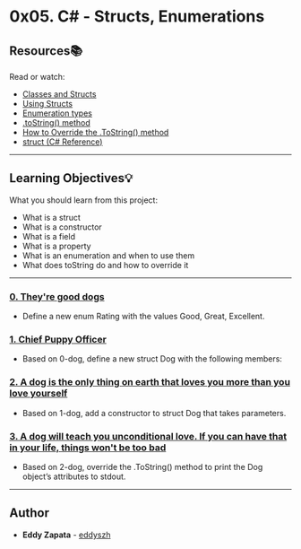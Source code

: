 # 0x05. C# - Structs, Enumerations

## Resources:books:
Read or watch:
* [Classes and Structs](https://intranet.hbtn.io/rltoken/FDIIpauN5hr80SFnvT0cog)
* [Using Structs](https://intranet.hbtn.io/rltoken/X4zrzeNakjelRNj5teH1Pw)
* [Enumeration types](https://intranet.hbtn.io/rltoken/7pBdsPzJfXMlEkNklpC3jA)
* [.toString() method](https://intranet.hbtn.io/rltoken/fwQp-D7JRiEVWeaNLIq2PA)
* [How to Override the .ToString() method](https://intranet.hbtn.io/rltoken/tEvK3TfRA8tySoUckHR8FA)
* [struct (C# Reference)](https://intranet.hbtn.io/rltoken/X4zrzeNakjelRNj5teH1Pw)

---
## Learning Objectives:bulb:
What you should learn from this project:

* What is a struct
* What is a constructor
* What is a field
* What is a property
* What is an enumeration and when to use them
* What does toString do and how to override it

---

### [0. They're good dogs](./0-dog/)
* Define a new enum Rating with the values Good, Great, Excellent.


### [1. Chief Puppy Officer](./1-dog/)
* Based on 0-dog, define a new struct Dog with the following members:


### [2. A dog is the only thing on earth that loves you more than you love yourself](./2-dog/)
* Based on 1-dog, add a constructor to struct Dog that takes parameters.


### [3. A dog will teach you unconditional love. If you can have that in your life, things won't be too bad](./3-dog/)
* Based on 2-dog, override the .ToString() method to print the Dog object’s attributes to stdout.

---

## Author
* **Eddy Zapata** - [eddyszh](https://github.com/Eddyszh)